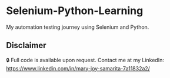 # Selenium-Python-Learning
My automation testing journey using Selenium and Python.

## Disclaimer
🔒 Full code is available upon request. Contact me at my LinkedIn: https://www.linkedin.com/in/mary-joy-samarita-7a11832a2/
